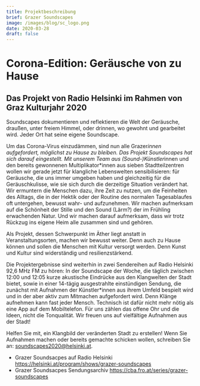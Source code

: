 ```yaml
---
title: Projektbeschreibung
brief: Grazer Soundscapes
image: /images/blog/sc_logo.png
date: 2020-03-28
draft: false
---
```


# Corona-Edition: Geräusche von zu Hause
## Das Projekt von Radio Helsinki im Rahmen von Graz Kulturjahr 2020

Soundscapes dokumentieren und reflektieren die Welt der Geräusche, draußen, unter freiem Himmel, oder drinnen, wo gewohnt und gearbeitet wird. Jeder Ort hat seine eigene Soundscape.

Um das Corona-Virus einzudämmen, sind nun alle Grazer*innen aufgefordert, möglichst zu Hause zu bleiben. Das Projekt Soundscapes hat sich darauf eingestellt. Mit unserem Team aus (Sound-)Künstler*innen und den bereits gewonnenen Multiplikator*innen aus sieben Stadtteilzentren wollen wir gerade jetzt für klangliche Lebenswelten sensibilisieren: für Geräusche, die uns immer umgeben haben und gleichzeitig für die Geräuschkulisse, wie sie sich durch die derzeitige Situation verändert hat. Wir ermuntern die Menschen dazu, ihre Zeit zu nutzen, um die Feinheiten des Alltags, die in der Hektik oder der Routine des normalen Tagesablaufes oft untergehen, bewusst wahr- und aufzunehmen. Wir machen aufmerksam auf die Schönheit der Stille und den Sound (Lärm?) der im Frühling erwachenden Natur. Und wir machen darauf aufmerksam, dass wir trotz Rückzug ins eigene Heim alle zusammen sind und gehören.

Als Projekt, dessen Schwerpunkt im Äther liegt anstatt in Veranstaltungsorten, machen wir bewusst weiter. Denn auch zu Hause können und sollen die Menschen mit Kultur versorgt werden. Denn Kunst und Kultur sind widerständig und resilienzstärkend.

Die Projektergebnisse sind weiterhin in zwei Sendereihen auf Radio Helsinki 92,6 MHz FM zu hören: In der Soundscape der Woche, die täglich zwischen 12:00 und 12:05 kurze akustische Eindrücke aus den Klangwelten der Stadt bietet, sowie in einer 14-tägig ausgestrahlte einstündigen Sendung, die zunächst mit Aufnahmen der Künstler*innen aus ihrem Umfeld bespielt wird und in der aber aktiv zum Mitmachen aufgefordert wird. Denn Klänge aufnehmen kann fast jeder Mensch. Technisch ist dafür nicht mehr nötig als eine App auf dem Mobiltelefon. Für uns zählen das offene Ohr und die Ideen, nicht die Tonqualität. Wir freuen uns auf vielfältige Aufnahmen aus der Stadt!

Helfen Sie mit, ein Klangbild der veränderten Stadt zu erstellen! Wenn Sie Aufnahmen machen oder bereits gemachte schicken wollen, schreiben Sie an: soundscapes2020@helsinki.at.

* Grazer Soundsacpes auf Radio Helsinki https://helsinki.at/program/shows/grazer-soundscapes
* Grazer Soundsacpes Sendungsarchiv https://cba.fro.at/series/grazer-soundscapes
